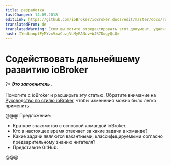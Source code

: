 ```yaml
---
title: разработка
lastChanged: 14.09.2018
editLink: https://github.com/ioBroker/ioBroker.docs/edit/master/docs/ru/community/project.md
translatedFrom: de
translatedWarning: Если вы хотите отредактировать этот документ, удалите поле «translationFrom», в противном случае этот документ будет снова автоматически переведен
hash: IYedbanplFyMYvxVxaCuzjVLMyFANov+WJR7DwgyQcQ=
---
```

# Содействовать дальнейшему развитию ioBroker
?> ***Это заполнитель*** .<br><br> Помогите с ioBroker и расширьте эту статью. Обратите внимание на [Руководство по стилю ioBroker](https://www.iobroker.net/#de/documentation/community/styleguidedoc.md), чтобы изменения можно было легко применить.

@@@ Предложение:

* Краткое знакомство с основной командой ioBroker.
* Кто в настоящее время отвечает за какие задачи в команде?
* Какие задачи являются вакантными, классифицируемыми согласно предварительному знанию читателя?
* Представьте GitHub.

@@@